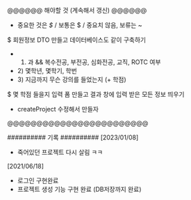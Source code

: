 @@@@@@ 해야할 것 (계속해서 갱신) @@@@@@
- 중요한 것은 *$* / 보통은 $ / 중요치 않음, 보류는 ~

$ 회원정보 DTO 만들고 데이터베이스도 같이 구축하기
- 1) 과 && 복수전공, 부전공, 심화전공, 교직, ROTC 여부
- 2) 몇학년, 몇학기, 학번
- 3) 지금까지 무슨 강의를 들었는지 (+ 학점)

$ 몇 학점 들을지 입력 폼 만들고 결과 창에 입력 받은 모든 정보 띄우기
- createProject 수정해서 만들자

@@@@@@@@@@@@@@@@@@@@@@@@

########## 기록 ##########
 [2023/01/08]
- 죽어있던 프로젝트 다시 살림 ㅋㅋ

 [2021/06/18]
- 로그인 구현완료
- 프로젝트 생성 기능 구현 완료 (DB저장까지 완료)